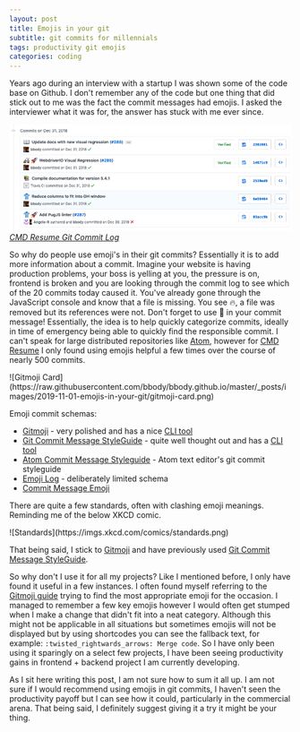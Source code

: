 ```yaml
---
layout: post
title: Emojis in your git
subtitle: git commits for millennials
tags: productivity git emojis
categories: coding
---
```


Years ago during an interview with a startup I was shown some of the code base on Github. I don't remember any of the code but one thing that did stick out to me was the fact the commit messages had emojis. I asked the interviewer what it was for, the answer has stuck with me ever since.

![CMD Resume](https://raw.githubusercontent.com/bbody/bbody.github.io/master/_posts/images/2019-11-01-emojis-in-your-git/git-commits.png)
*[CMD Resume Git Commit Log](https://github.com/bbody/CMD-Resume/commits/master)*

So why do people use emoji's in their git commits? Essentially it is to add more information about a commit. Imagine your website is having production problems, your boss is yelling at you, the pressure is on, frontend is broken and you are looking through the commit log to see which of the 20 commits today caused it. You've already gone through the JavaScript console and know that a file is missing. You see 🔥, a file was removed but its references were not. Don't forget to use 🐛 in your commit message! Essentially, the idea is to help quickly categorize commits, ideally in time of emergency being able to quickly find the responsible commit. I can't speak for large distributed repositories like [Atom](https://github.com/atom/atom), however for [CMD Resume](https://github.com/bbody/CMD-Resume) I only found using emojis helpful a few times over the course of nearly 500 commits.

<p class="center">
![Gitmoji Card](https://raw.githubusercontent.com/bbody/bbody.github.io/master/_posts/images/2019-11-01-emojis-in-your-git/gitmoji-card.png)
</p>

Emoji commit schemas:
- [Gitmoji](https://gitmoji.carloscuesta.me/) - very polished and has a nice [CLI tool](https://github.com/carloscuesta/gitmoji-cli)
- [Git Commit Message StyleGuide](https://slashsbin.com/styleguide-git-commit-message/) - quite well thought out and has a [CLI tool](https://github.com/jakeasmith/commit)
- [Atom Commit Message Styleguide](https://github.com/atom/atom/blob/master/CONTRIBUTING.md#git-commit-messages) - Atom text editor's git commit styleguide
- [Emoji Log](https://ahmadawais.com/emoji-log/) - deliberately limited schema
- [Commit Message Emoji](https://github.com/dannyfritz/commit-message-emoji)

There are quite a few standards, often with clashing emoji meanings. Reminding me of the below XKCD comic.

<p class="center">
![Standards](https://imgs.xkcd.com/comics/standards.png)
</p>

That being said, I stick to [Gitmoji](https://gitmoji.carloscuesta.me/) and have previously used [Git Commit Message StyleGuide](https://slashsbin.com/styleguide-git-commit-message/). 

 So why don't I use it for all my projects? Like I mentioned before, I only have found it useful in a few instances. I often found myself referring to the [Gitmoji guide](https://gitmoji.carloscuesta.me/) trying to find the most appropriate emoji for the occasion. I managed to remember a few key emojis however I would often get stumped when I make a change that didn't fit into a neat category. Although this might not be applicable in all situations but sometimes emojis will not be displayed but by using shortcodes you can see the fallback text, for example: `:twisted_rightwards_arrows: Merge code`. So I have only been using it sparingly on a select few projects, I have been seeing productivity gains in frontend + backend project I am currently developing.

As I sit here writing this post, I am not sure how to sum it all up. I am not sure if I would recommend using emojis in git commits, I haven't seen the productivity payoff but I can see how it could, particularly in the commercial arena. That being said, I definitely suggest giving it a try it might be your thing.
